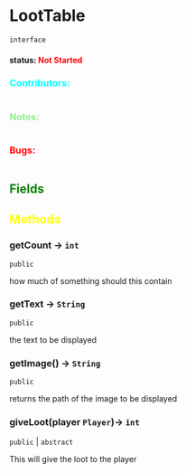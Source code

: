 # LootTable
`interface`

#### status: <span style="color:Red;">Not Started</span>
### <span style="color:cyan;">Contributors:</span>
<!--put your names here between the ``` if you worked on it, and put what you did-->
```diff

```
### <span style="color:lightgreen;">Notes:</span>
```diff

```
### <span style="color:red;">Bugs:</span>
```diff
```
## <span style="color:green;">Fields</span>

## <span style="color:yellow;">Methods</span>

### getCount -> `int`
`public`

how much of something should this contain

### getText -> `String`
`public`

the text to be displayed

### getImage() -> `String`
`public`

returns the path of the image to be displayed

### giveLoot(player `Player`)-> `int`
`public` | `abstract`

This will give the loot to the player
